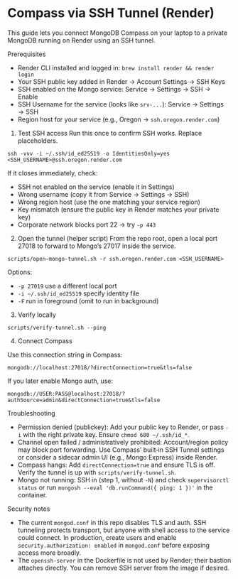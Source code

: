 Compass via SSH Tunnel (Render)
================================

This guide lets you connect MongoDB Compass on your laptop to a private MongoDB running on Render using an SSH tunnel.

Prerequisites
- Render CLI installed and logged in: `brew install render && render login`
- Your SSH public key added in Render → Account Settings → SSH Keys
- SSH enabled on the Mongo service: Service → Settings → SSH → Enable
- SSH Username for the service (looks like `srv-...`): Service → Settings → SSH
- Region host for your service (e.g., Oregon → `ssh.oregon.render.com`)

1) Test SSH access
Run this once to confirm SSH works. Replace placeholders.

```
ssh -vvv -i ~/.ssh/id_ed25519 -o IdentitiesOnly=yes <SSH_USERNAME>@ssh.oregon.render.com
```

If it closes immediately, check:
- SSH not enabled on the service (enable it in Settings)
- Wrong username (copy it from Service → Settings → SSH)
- Wrong region host (use the one matching your service region)
- Key mismatch (ensure the public key in Render matches your private key)
- Corporate network blocks port 22 → try `-p 443`

2) Open the tunnel (helper script)
From the repo root, open a local port 27018 to forward to Mongo’s 27017 inside the service.

```
scripts/open-mongo-tunnel.sh -r ssh.oregon.render.com <SSH_USERNAME>
```

Options:
- `-p 27019` use a different local port
- `-i ~/.ssh/id_ed25519` specify identity file
- `-F` run in foreground (omit to run in background)

3) Verify locally

```
scripts/verify-tunnel.sh --ping
```

4) Connect Compass

Use this connection string in Compass:

```
mongodb://localhost:27018/?directConnection=true&tls=false
```

If you later enable Mongo auth, use:

```
mongodb://USER:PASS@localhost:27018/?authSource=admin&directConnection=true&tls=false
```

Troubleshooting
- Permission denied (publickey): Add your public key to Render, or pass `-i` with the right private key. Ensure `chmod 600 ~/.ssh/id_*`.
- Channel open failed / administratively prohibited: Account/region policy may block port forwarding. Use Compass’ built‑in SSH Tunnel settings or consider a sidecar admin UI (e.g., Mongo Express) inside Render.
- Compass hangs: Add `directConnection=true` and ensure TLS is off. Verify the tunnel is up with `scripts/verify-tunnel.sh`.
- Mongo not running: SSH in (step 1, without `-N`) and check `supervisorctl status` or run `mongosh --eval 'db.runCommand({ ping: 1 })'` in the container.

Security notes
- The current `mongod.conf` in this repo disables TLS and auth. SSH tunneling protects transport, but anyone with shell access to the service could connect. In production, create users and enable `security.authorization: enabled` in `mongod.conf` before exposing access more broadly.
- The `openssh-server` in the Dockerfile is not used by Render; their bastion attaches directly. You can remove SSH server from the image if desired.

